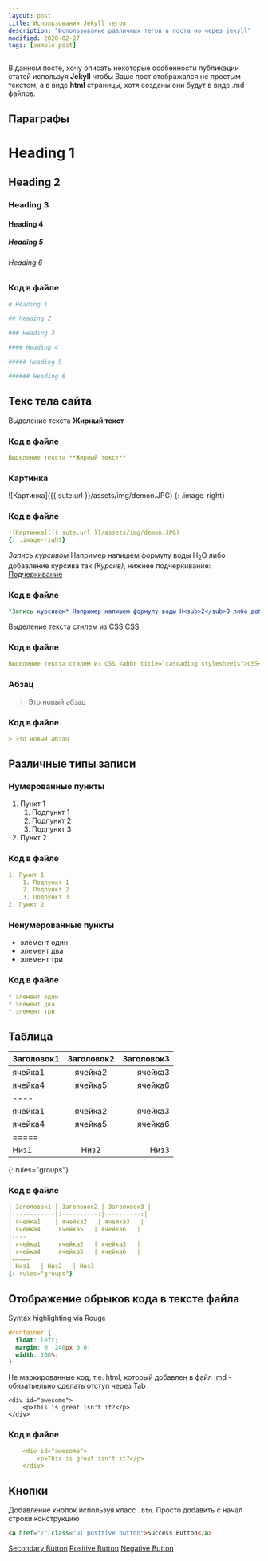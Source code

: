 ```yaml
---
layout: post
title: Использования Jekyll тегов
description: "Использование различных тегов в поста но через jekyll"
modified: 2020-02-27
tags: [sample post]
---
```


В данном посте, хочу описать некоторые особенности публикации статей используя **Jekyll** чтобы Ваше пост отображался не простым текстом, а в виде **html** страницы, хотя созданы они будут в виде .md файлов.
## Параграфы

# Heading 1

## Heading 2

### Heading 3

#### Heading 4

##### Heading 5

###### Heading 6

### Код в файле

```yaml
# Heading 1

## Heading 2

### Heading 3

#### Heading 4

##### Heading 5

###### Heading 6

```

## Текс тела сайта

Выделение текста **Жирный текст**
### Код в файле
```yaml
Выделение текста **Жирный текст**
```
### Картинка
![Картинка]({{ sute.url }}/assets/img/demon.JPG)
{: .image-right}

### Код в файле
```yaml
![Картинка]({{ sute.url }}/assets/img/demon.JPG)
{: .image-right}
```
*Запись курсивом* Например напишем формулу воды H<sub>2</sub>O либо добавление курсива так <cite>(Курсив)</cite>, нижнее подчеркивание: <u>Подчеркивание</u>

### Код в файле
```yaml
*Запись курсивом* Например напишем формулу воды H<sub>2</sub>O либо добавление курсива так <cite>(Курсив)</cite>, нижнее подчеркивание: <u>Подчеркивание</u>
```
Выделение текста стилем из CSS <abbr title="cascading stylesheets">CSS</abbr>

### Код в файле
```yaml
Выделение текста стилем из CSS <abbr title="cascading stylesheets">CSS</abbr>
```
### Абзац
> Это новый абзац

### Код в файле
```yaml
> Это новый абзац
```
## Различные типы записи

### Нумерованные пункты

1. Пункт 1
    1. Подпункт 1
    2. Подпункт 2
    3. Подпункт 3
2. Пункт 2

### Код в файле
```yaml
1. Пункт 1
    1. Подпункт 1
    2. Подпункт 2
    3. Подпункт 3
2. Пункт 2
```
### Ненумерованные пункты

* элемент один
* элемент два
* элемент три

### Код в файле
```yaml
* элемент один
* элемент два
* элемент три
```
## Таблица

| Заголовок1 | Заголовок2 | Заголовок3 |
|:-----------|:----------:|----------:|
| ячейка1    | ячейка2   | ячейка3   |
| ячейка4   | ячейка5   | ячейка6   |
|----
| ячейка1   | ячейка2   | ячейка3   |
| ячейка4   | ячейка5   | ячейка6   |
|=====
| Низ1   | Низ2   | Низ3
{: rules="groups"}

### Код в файле
```yaml
| Заголовок1 | Заголовок2 | Заголовок3 |
|:-----------|:----------:|----------:|
| ячейка1    | ячейка2   | ячейка3   |
| ячейка4   | ячейка5   | ячейка6   |
|----
| ячейка1   | ячейка2   | ячейка3   |
| ячейка4   | ячейка5   | ячейка6   |
|=====
| Низ1   | Низ2   | Низ3
{: rules="groups"}
```
## Отображение обрыков кода в тексте файла

Syntax highlighting via Rouge

```css
#container {
  float: left;
  margin: 0 -240px 0 0;
  width: 100%;
}
```

Не маркированные код, т.е. html, который добавлен в файл .md - обязатьельно сделать отступ через Tab

    <div id="awesome">
        <p>This is great isn't it?</p>
    </div>

### Код в файле
```yaml
    <div id="awesome">
        <p>This is great isn't it?</p>
    </div>
```
## Кнопки

Добавление кнопок используя класс `.btn`. Просто добавить с начал строки конструкцию

```html
<a href="/" class="ui positive button">Success Button</a>
```

<a href="/" class="ui primary button"></a>
<a href="/" class="ui secondary button">Secondary Button</a>
<a href="/" class="ui positive button">Positive Button</a>
<a href="/" class="ui negative button">Negative Button</a>